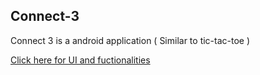 ## Connect-3

Connect 3 is a android application ( Similar to tic-tac-toe )

<a href="https://youtube.com/shorts/iY9yLd0JaYI?feature=share" target="_blank" > Click here for UI and fuctionalities </a>
